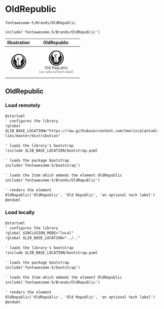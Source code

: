 # OldRepublic


```text
fontawesome-5/Brands/OldRepublic
```

```text
include('fontawesome-5/Brands/OldRepublic')
```



| Illustration | OldRepublic |
| :---: | :---: |
| ![illustration for Illustration](../../fontawesome-5/Brands/OldRepublic.png) | ![illustration for OldRepublic](../../fontawesome-5/Brands/OldRepublic.Local.png) |




## OldRepublic

### Load remotely
```plantuml
@startuml
' configures the library
!global $LIB_BASE_LOCATION="https://raw.githubusercontent.com/tmorin/plantuml-libs/master/distribution"

' loads the library's bootstrap
!include $LIB_BASE_LOCATION/bootstrap.puml

' loads the package bootstrap
include('fontawesome-5/bootstrap')

' loads the Item which embeds the element OldRepublic
include('fontawesome-5/Brands/OldRepublic')

' renders the element
OldRepublic('OldRepublic', 'Old Republic', 'an optional tech label')
@enduml
```

### Load locally
```plantuml
@startuml
' configures the library
!global $INCLUSION_MODE="local"
!global $LIB_BASE_LOCATION="../.."

' loads the library's bootstrap
!include $LIB_BASE_LOCATION/bootstrap.puml

' loads the package bootstrap
include('fontawesome-5/bootstrap')

' loads the Item which embeds the element OldRepublic
include('fontawesome-5/Brands/OldRepublic')

' renders the element
OldRepublic('OldRepublic', 'Old Republic', 'an optional tech label')
@enduml
```

